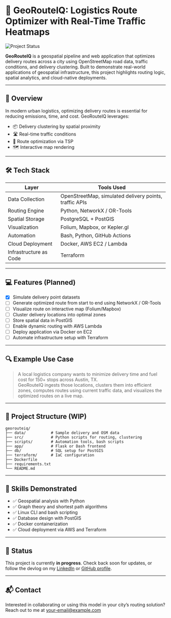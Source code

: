 # 🚚 **GeoRouteIQ: Logistics Route Optimizer with Real-Time Traffic Heatmaps**

![Project Status](https://img.shields.io/badge/status-in--progress-yellow.svg)

**GeoRouteIQ** is a geospatial pipeline and web application that optimizes delivery routes across a city using OpenStreetMap road data, traffic conditions, and delivery clustering. Built to demonstrate real-world applications of geospatial infrastructure, this project highlights routing logic, spatial analytics, and cloud-native deployments.

---

## 🧭 Overview

In modern urban logistics, optimizing delivery routes is essential for reducing emissions, time, and cost. GeoRouteIQ leverages:
- 📦 Delivery clustering by spatial proximity
- 🛣️ Real-time traffic conditions
- 🔄 Route optimization via TSP
- 🗺️ Interactive map rendering

---

## 🛠️ Tech Stack

| Layer | Tools Used |
|-------|------------|
| Data Collection | OpenStreetMap, simulated delivery points, traffic APIs |
| Routing Engine | Python, NetworkX / OR-Tools |
| Spatial Storage | PostgreSQL + PostGIS |
| Visualization | Folium, Mapbox, or Kepler.gl |
| Automation | Bash, Python, GitHub Actions |
| Cloud Deployment | Docker, AWS EC2 / Lambda |
| Infrastructure as Code | Terraform |

---

## 💻 Features (Planned)

- [x] Simulate delivery point datasets  
- [ ] Generate optimized route from start to end using NetworkX / OR-Tools  
- [ ] Visualize route on interactive map (Folium/Mapbox)  
- [ ] Cluster delivery locations into optimal zones  
- [ ] Store spatial data in PostGIS  
- [ ] Enable dynamic routing with AWS Lambda  
- [ ] Deploy application via Docker on EC2  
- [ ] Automate infrastructure setup with Terraform  

---

## 🔍 Example Use Case

> A local logistics company wants to minimize delivery time and fuel cost for 150+ stops across Austin, TX.  
GeoRouteIQ ingests those locations, clusters them into efficient zones, computes routes using current traffic data, and visualizes the optimized routes on a live map.

---

## 📁 Project Structure (WIP)

```
georouteiq/
├── data/           # Sample delivery and OSM data
├── src/            # Python scripts for routing, clustering
├── scripts/        # Automation tools, bash scripts
├── app/            # Flask or Dash frontend
├── db/             # SQL setup for PostGIS
├── terraform/      # IaC configuration
├── Dockerfile
├── requirements.txt
└── README.md
```

---

## 🧠 Skills Demonstrated

- ✅ Geospatial analysis with Python
- ✅ Graph theory and shortest path algorithms
- ✅ Linux CLI and bash scripting
- ✅ Database design with PostGIS
- ✅ Docker containerization
- ✅ Cloud deployment via AWS and Terraform

---

## 🚧 Status

This project is currently **in progress**. Check back soon for updates, or follow the devlog on my [LinkedIn](#) or [GitHub profile](#).

---

## 📬 Contact

Interested in collaborating or using this model in your city’s routing solution?  
Reach out to me at [your-email@example.com](mailto:your-email@example.com)
